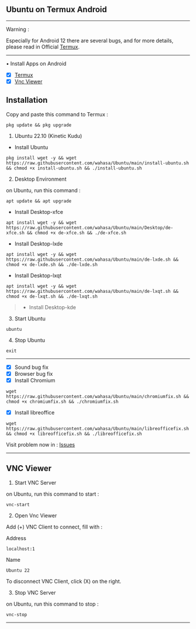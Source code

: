 ## Ubuntu on Termux Android

---------
Warning :

Especially for Android 12 there are several bugs, and for more details, please read in Official [Termux](https://github.com/termux/termux-app).

---------
• Install Apps on Android
- [x] [Termux](https://github.com/termux/termux-app/releases)
- [x] [Vnc Viewer](https://play.google.com/store/apps/details?id=com.realvnc.viewer.android)

## Installation

Copy and paste this command to Termux :

```
pkg update && pkg upgrade
```

1. Ubuntu 22.10 (Kinetic Kudu)
* Install Ubuntu

```
pkg install wget -y && wget https://raw.githubusercontent.com/wahasa/Ubuntu/main/install-ubuntu.sh && chmod +x install-ubuntu.sh && ./install-ubuntu.sh
```

2. Desktop Environment

on Ubuntu, run this command :

```
apt update && apt upgrade
```

* Install Desktop-xfce

```
apt install wget -y && wget https://raw.githubusercontent.com/wahasa/Ubuntu/main/Desktop/de-xfce.sh && chmod +x de-xfce.sh && ./de-xfce.sh
```

* Install Desktop-lxde
```
apt install wget -y && wget https://raw.githubusercontent.com/wahasa/Ubuntu/main/de-lxde.sh && chmod +x de-lxde.sh && ./de-lxde.sh
```

* Install Desktop-lxqt

```
apt install wget -y && wget https://raw.githubusercontent.com/wahasa/Ubuntu/main/de-lxqt.sh && chmod +x de-lxqt.sh && ./de-lxqt.sh
```

> * Install Desktop-kde


3. Start Ubuntu

```
ubuntu
```

4. Stop Ubuntu

```
exit
```

---------
- [x] Sound bug fix
- [x] Browser bug fix
- [x] Install Chromium
```
wget https://raw.githubusercontent.com/wahasa/Ubuntu/main/chromiumfix.sh && chmod +x chromiumfix.sh && ./chromiumfix.sh
```
- [x] Install libreoffice
```
wget https://raw.githubusercontent.com/wahasa/Ubuntu/main/libreofficefix.sh && chmod +x libreofficefix.sh && ./libreofficefix.sh
```

Visit problem now in : [Issues](https://github.com/wahasa/Ubuntu/issues/5)

-----------

## VNC Viewer

1. Start VNC Server

on Ubuntu, run this command to start :

```
vnc-start
```

2. Open Vnc Viewer

Add (+) VNC Client to connect, fill with :

Address
```
localhost:1
```

Name
```
Ubuntu 22
```

To disconnect VNC Client, click (X) on the right.

3. Stop VNC Server

on Ubuntu, run this command to stop :

```
vnc-stop
```

-------------
